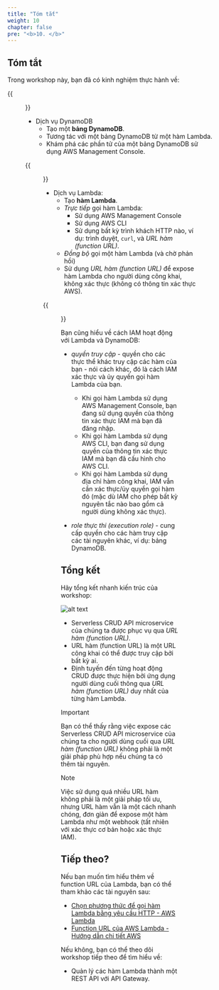 ```yaml
---
title: "Tóm tắt"
weight: 10
chapter: false
pre: "<b>10. </b>"
---
```


## Tóm tắt

Trong workshop này, bạn đã có kinh nghiệm thực hành về:

{{<figure src="/images/workshop-1/Amazon-DynamoDB.svg" title="Amazon DynamoDB" width=100pc >}}

- Dịch vụ DynamoDB
  - Tạo một **bảng DynamoDB**.
  - Tương tác với một bảng DynamoDB từ một hàm Lambda.
  - Khám phá các phần tử của một bảng DynamoDB sử dụng AWS Management Console.

{{<figure src="/images/workshop-1/AWS-Lambda.svg" title="AWS Lambda" width=100pc >}}

- Dịch vụ Lambda:
  - Tạo **hàm Lambda**.
  - _Trực tiếp_ gọi hàm Lambda:
    - Sử dụng AWS Management Console
    - Sử dụng AWS CLI
    - Sử dụng bất kỳ trình khách HTTP nào, ví dụ: trình duyệt, `curl`, và _URL hàm (function URL)_.
  - _Đồng bộ_ gọi một hàm Lambda (và chờ phản hồi)
  - Sử dụng _URL hàm (function URL)_ để expose hàm Lambda cho người dùng công khai, không xác thực (không có thông tin xác thực AWS).

{{<figure src="/images/workshop-1/AWS-Identity-and-Access-Management.svg" title="AWS Identity and Access Management" width=100pc >}}

Bạn cũng hiểu về cách IAM hoạt động với Lambda và DynamoDB:

- _quyền truy cập_ - quyền cho các thực thể khác truy cập các hàm của bạn - nói cách khác, đó là cách IAM xác thực và ủy quyền gọi hàm Lambda của bạn.
  - Khi gọi hàm Lambda sử dụng AWS Management Console, bạn đang sử dụng quyền của thông tin xác thực IAM mà bạn đã đăng nhập.
  - Khi gọi hàm Lambda sử dụng AWS CLI, bạn đang sử dụng quyền của thông tin xác thực IAM mà bạn đã cấu hình cho AWS CLI.
  - Khi gọi hàm Lambda sử dụng địa chỉ hàm công khai, IAM vẫn cần xác thực/ủy quyền gọi hàm đó (mặc dù IAM cho phép bất kỳ nguyên tắc nào bao gồm cả người dùng không xác thực).

- _role thực thi (execution role)_ - cung cấp quyền cho các hàm truy cập các tài nguyên khác, ví dụ: bảng DynamoDB.

## Tổng kết

Hãy tổng kết nhanh kiến trúc của workshop:

![alt text](/images/diagrams/workshop-1-function-urls.drawio.svg)

- Serverless CRUD API microservice của chúng ta được phục vụ qua _URL hàm (function URL)_.
- URL hàm (function URL) là một URL công khai có thể được truy cập bởi bất kỳ ai.
- Định tuyến đến từng hoạt động CRUD được thực hiện bởi ứng dụng người dùng cuối thông qua _URL hàm (function URL)_ duy nhất của từng hàm Lambda.

> [!IMPORTANT]
> Bạn có thể thấy rằng việc expose các Serverless CRUD API microservice của chúng ta cho người dùng cuối qua _URL hàm (function URL)_ không phải là một giải pháp phù hợp nếu chúng ta có thêm tài nguyên.

> [!NOTE]
> Việc sử dụng quá nhiều URL hàm không phải là một giải pháp tối ưu, nhưng URL hàm vẫn là một cách nhanh chóng, đơn giản để expose một hàm Lambda như một webhook (tất nhiên với xác thực cơ bản hoặc xác thực IAM).

## Tiếp theo?

Nếu bạn muốn tìm hiểu thêm về function URL của Lambda, bạn có thể tham khảo các tài nguyên sau:

- [Chọn phương thức để gọi hàm Lambda bằng yêu cầu HTTP - AWS Lambda](https://docs.aws.amazon.com/lambda/latest/dg/furls-http-invoke-decision.html)
- [Function URL của AWS Lambda - Hướng dẫn chi tiết AWS](https://docs.aws.amazon.com/prescriptive-guidance/latest/choosing-the-right-aws-service-for-your-microservice-endpoints/function-urls.html)

Nếu không, bạn có thể theo dõi workshop tiếp theo để tìm hiểu về:

<!-- TODO: Thêm liên kết đến workshop tiếp theo -->

- Quản lý các hàm Lambda thành một REST API với API Gateway.
